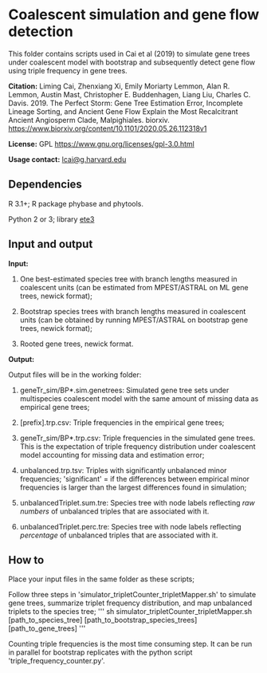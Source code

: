 # Coalescent simulation and gene flow detection

This folder contains scripts used in Cai et al (2019) to simulate gene trees under coalescent model with bootstrap and subsequently detect gene flow using triple frequency in gene trees.
<div id="citation"></div>

<b>Citation:</b> Liming Cai, Zhenxiang Xi, Emily Moriarty Lemmon, Alan R. Lemmon, Austin Mast, Christopher E. Buddenhagen, Liang Liu, Charles C. Davis. 2019. The Perfect Storm: Gene Tree Estimation Error, Incomplete Lineage Sorting, and Ancient Gene Flow Explain the Most Recalcitrant Ancient Angiosperm Clade, Malpighiales. biorxiv. https://www.biorxiv.org/content/10.1101/2020.05.26.112318v1

<b>License:</b> GPL https://www.gnu.org/licenses/gpl-3.0.html

<b>Usage contact:</b> [lcai@g.harvard.edu](mailto:lcai@g.harvard.edu)


## Dependencies

R 3.1+; R package phybase and phytools.

Python 2 or 3; library [ete3](http://etetoolkit.org/docs/2.3/index.html)

## Input and output

<b>Input:</b> 

1. One best-estimated species tree with branch lengths measured in coalescent units (can be estimated from MPEST/ASTRAL on ML gene trees, newick format);

2. Bootstrap species trees with branch lengths measured in coalescent units (can be obtained by running MPEST/ASTRAL on bootstrap gene trees, newick format);

3. Rooted gene trees, newick format.

<b>Output:</b> 

Output files will be in the working folder:

1. geneTr_sim/BP*.sim.genetrees: Simulated gene tree sets under multispecies coalescent model with the same amount of missing data as empirical gene trees;

2. [prefix].trp.csv: Triple frequencies in the empirical gene trees; 

3. geneTr_sim/BP*.trp.csv: Triple frequencies in the simulated gene trees. This is the expectation of triple frequency distribution under coalescent model accounting for missing data and estimation error;

4. unbalanced.trp.tsv: Triples with significantly unbalanced minor frequencies; 'significant' = if the differences between empirical minor frequencies is larger than the largest differences found in simulation;

5. unbalancedTriplet.sum.tre: Species tree with node labels reflecting *raw numbers* of unbalanced triples that are associated with it.

6. unbalancedTriplet.perc.tre: Species tree with node labels reflecting *percentage* of unbalanced triples that are associated with it.

## How to

Place your input files in the same folder as these scripts;

Follow three steps in 'simulator_tripletCounter_tripletMapper.sh' to simulate gene trees, summarize triplet frequency distribution, and map unbalanced triplets to the species tree;
'''
sh simulator_tripletCounter_tripletMapper.sh [path_to_species_tree] [path_to_bootstrap_species_trees] [path_to_gene_trees]
'''

Counting triple frequencies is the most time consuming step. It can be run in parallel for bootstrap replicates with the python script 'triple_frequency_counter.py'. 

